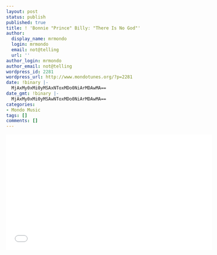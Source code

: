 ```yaml
---
layout: post
status: publish
published: true
title: ! 'Bonnie "Prince" Billy: "There Is No God"'
author:
  display_name: mrmondo
  login: mrmondo
  email: not@telling
  url: ''
author_login: mrmondo
author_email: not@telling
wordpress_id: 2281
wordpress_url: http://www.mondotunes.org/?p=2281
date: !binary |-
  MjAxMy0xMi0yMSAxNToxMDo0NiArMDAwMA==
date_gmt: !binary |-
  MjAxMy0xMi0yMSAwNToxMDo0NiArMDAwMA==
categories:
- Mondo Music
tags: []
comments: []
---
```

<iframe width="560" height="315" src="//www.youtube.com/embed/4gYSTMqxBhM" frameborder="0"> </iframe>
